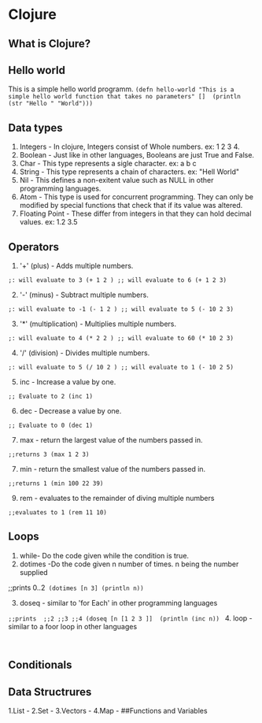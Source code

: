 # Clojure

## What is Clojure?

## Hello world
This is a simple hello world programm.
`(defn hello-world "This is a simple hello world function that takes no parameters"
  [] 
  (println (str "Hello " "World")))`
## Data types
1. Integers - In clojure, Integers consist of Whole numbers. ex: 1 2 3 4.
2. Boolean - Just like in other languages, Booleans are just True and False.
3. Char - This type represents a sigle character. ex: a b c
4. String - This type represents a chain of characters. ex: "Hell World"
5. Nil - This defines a non-exitent value such as NULL in other programming languages.
6. Atom - This type is used for concurrent programming. They can only be modified by special functions that check that if its value was altered.
7. Floating Point - These differ from integers in that they can hold decimal values. ex: 1.2 3.5
## Operators
1. '+' (plus) - Adds multiple numbers.

`;: will evaluate to 3
(+ 1 2 )
;; will evaluate to 6
(+ 1 2 3)`

2. '-' (minus) - Subtract  multiple numbers.

`;: will evaluate to -1
(- 1 2 )
;; will evaluate to 5
(- 10 2 3)`

3. '*' (multiplication) - Multiplies multiple numbers.

`;: will evaluate to 4
(* 2 2 )
;; will evaluate to 60
(* 10 2 3)`

4. '/' (division) - Divides multiple numbers.

`;: will evaluate to 5
(/ 10 2 )
;; will evaluate to 1
(- 10 2 5)`

5. inc - Increase a value by one.

`;; Evaluate to 2
(inc 1)`

6. dec - Decrease a value by one.

`;; Evaluate to 0
(dec 1)`

7. max - return the largest value of the numbers passed in.

`;;returns 3
(max 1 2 3)`

7. min - return the smallest value of the numbers passed in.

`;;returns 1
(min 100 22 39)`

9. rem - evaluates to the remainder of diving multiple numbers

`;;evaluates to 1
(rem 11 10)`

## Loops
1. while- Do the code given while the condition is true.
2. dotimes -Do the code given n number of times. n being the number supplied 

;;prints 0..2`
(dotimes [n 3]
  (println n))`

3. doseq - similar to 'for Each' in other programming languages

`;;prints 
;;2
;;3
;;4
(doseq [n [1 2 3 ]] 
  (println (inc n))
`
4. loop - similar to a foor loop in other languages

`
`

## Conditionals

## Data Structrures
1.List -
2.Set -
3.Vectors -
4.Map -
##Functions and Variables


